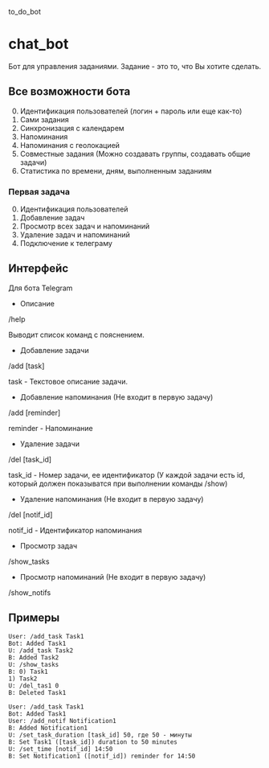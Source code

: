 to_do_bot
# chat_bot

Бот для управления заданиями. Задание - это то, что Вы хотите сделать.

## Все возможности бота

0) Идентификация пользователей (логин + пароль или еще как-то)
1) Сами задания
2) Синхронизация с календарем
3) Напоминания
4) Напоминания с геолокацией
5) Совместные задания (Можно создавать группы, создавать общие задачи)
6) Статистика по времени, дням, выполненным заданиям

### Первая задача

0) Идентификация пользователей
1) Добавление задач
4) Просмотр всех задач и напоминаний
5) Удаление задач и напоминаний
7) Подключение к телеграму

## Интерфейс

Для бота Telegram

- Описание

/help

Выводит список команд с пояснением.

- Добавление задачи

/add [task]

task - Текстовое описание задачи.

- Добавление напоминания (Не входит в первую задачу)

/add [reminder]

reminder - Напоминание

- Удаление задачи

/del [task_id]

task_id - Номер задачи, ее идентификатор (У каждой задачи есть id, который должен показыватся при выполнении команды /show)

- Удаление напоминания (Не входит в первую задачу)

/del [notif_id]

notif_id - Идентификатор напоминания

- Просмотр задач

/show_tasks

- Просмотр напоминаний (Не входит в первую задачу)

/show_notifs

## Примеры

```
User: /add_task Task1
Bot: Added Task1
U: /add_task Task2
B: Added Task2
U: /show_tasks
B: 0) Task1
1) Task2
U: /del_tas1 0
B: Deleted Task1
```

```
User: /add_task Task1
Bot: Added Task1
User: /add_notif Notification1
B: Added Notification1
U: /set_task_duration [task_id] 50, где 50 - минуты
B: Set Task1 ([task_id]) duration to 50 minutes
U: /set_time [notif_id] 14:50
B: Set Notification1 ([notif_id]) reminder for 14:50
```

